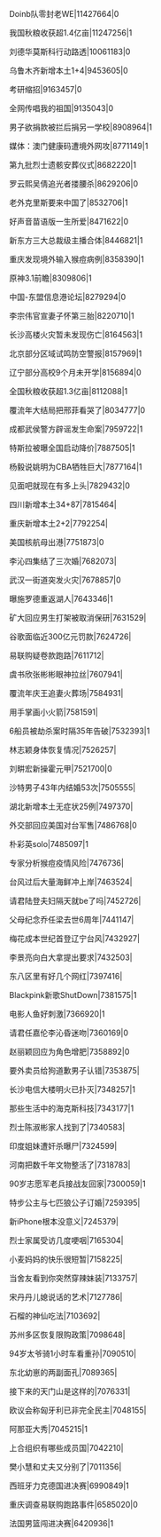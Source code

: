 Doinb队零封老WE|11427664|0

我国秋粮收获超1.4亿亩|11247256|1

刘德华莫斯科行动路透|10061183|0

乌鲁木齐新增本土1+4|9453605|0

考研缩招|9163457|0

全网传唱我的祖国|9135043|0

男子欲捐款被拦后捐另一学校|8908964|1

媒体：澳门健康码遭境外网攻|8771149|1

第九批烈士遗骸安葬仪式|8682220|1

罗云熙吴倩追光者搂腰杀|8629206|0

老外克里斯要来中国了|8532706|1

好声音苗语版一生所爱|8471622|0

新东方三大总裁级主播合体|8446821|1

重庆发现境外输入猴痘病例|8358390|1

原神3.1前瞻|8309806|1

中国-东盟信息港论坛|8279294|0

李宗伟官宣妻子怀第三胎|8220710|1

长沙高楼火灾暂未发现伤亡|8164563|1

北京部分区域试鸣防空警报|8157969|1

辽宁部分高校9个月未开学|8156894|0

全国秋粮收获超1.3亿亩|8112088|1

覆流年大结局把邢菲看哭了|8034777|0

成都武侯警方辟谣发生命案|7959722|1

特斯拉被曝全国启动降价|7887505|1

杨毅说姚明为CBA牺牲巨大|7877164|1

见面吧就现在有多上头|7829432|0

四川新增本土34+87|7815464|

重庆新增本土2+2|7792254|

美国核航母出港|7751873|0

李沁四集结了三次婚|7682073|

武汉一街道突发火灾|7678857|0

曝施罗德重返湖人|7643346|1

矿大回应男生打架被取消保研|7631529|

谷歌面临近300亿元罚款|7624726|

易联购疑卷款跑路|7611712|

虞书欣张彬彬眼神拉丝|7607941|

覆流年庆王追妻火葬场|7584931|

用手掌画小火箭|7581591|

6船员被劫杀案时隔35年告破|7532393|1

林志颖身体恢复情况|7526257|

刘畊宏新操霍元甲|7521700|0

沙特男子43年内结婚53次|7505555|

湖北新增本土无症状25例|7497370|

外交部回应美国对台军售|7486768|0

朴彩英solo|7485097|1

专家分析猴痘疫情风险|7476736|

台风过后大量海鲜冲上岸|7463524|

请君陆登夫妇隔天就be了吗|7452726|

父母纪念乔任梁去世6周年|7441147|

梅花成本世纪首登辽宁台风|7432927|

李景亮向白大拿提出要求|7432503|

东八区里有好几个网红|7397416|

Blackpink新歌ShutDown|7381575|1

电影人鱼好刺激|7366920|1

请君任嘉伦李沁昏迷吻|7360169|0

赵丽颖回应为角色增肥|7358892|0

要外卖员给狗道歉男子认错|7353875|

长沙电信大楼明火已扑灭|7348257|1

那些生活中的海克斯科技|7343177|1

烈士陈淑彬家人找到了|7340583|

印度姐妹遭奸杀曝尸|7324599|

河南把数千年文物整活了|7318783|

90岁志愿军老兵接战友回家|7300059|1

特步公主与七匹狼公子订婚|7259395|

新iPhone根本没意义|7245379|

烈士家属受访几度哽咽|7165304|

小麦妈妈的快乐很短暂|7158225|

当舍友看到你突然穿辣妹装|7133757|

宋丹丹儿媳说话的艺术|7127786|

石榴的神仙吃法|7103692|

苏州多区恢复限购政策|7098648|

94岁太爷骑1小时车看重孙|7090510|

东北幼崽的两副面孔|7089365|

接下来的天门山是这样的|7076331|

欧议会称匈牙利已非完全民主|7048155|

阿那亚大秀|7045215|1

上合组织有哪些成员国|7042210|

樊小慧和丈夫又分别了|7011356|

西班牙力克德国进决赛|6990849|1

重庆调查易联购跑路事件|6585020|0

法国男篮闯进决赛|6420936|1

